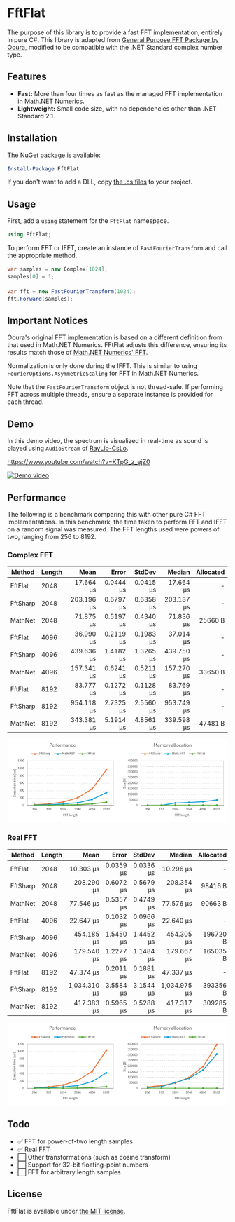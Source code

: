 # FftFlat

The purpose of this library is to provide a fast FFT implementation, entirely in pure C#.
This library is adapted from [General Purpose FFT Package by Ooura](https://www.kurims.kyoto-u.ac.jp/~ooura/fft.html), modified to be compatible with the .NET Standard complex number type.



## Features

* __Fast:__ More than four times as fast as the managed FFT implementation in Math.NET Numerics.
* __Lightweight:__ Small code size, with no dependencies other than .NET Standard 2.1.



## Installation

[The NuGet package](https://www.nuget.org/packages/FftFlat) is available:

```ps1
Install-Package FftFlat
```

If you don't want to add a DLL, copy [the .cs files](https://github.com/sinshu/fftflat/tree/main/FftFlat) to your project.



## Usage

First, add a `using` statement for the `FftFlat` namespace.

```cs
using FftFlat;
```

To perform FFT or IFFT, create an instance of `FastFourierTransform` and call the appropriate method.

```cs
var samples = new Complex[1024];
samples[0] = 1;

var fft = new FastFourierTransform(1024);
fft.Forward(samples);
```



## Important Notices

Ooura's original FFT implementation is based on a different definition from that used in Math.NET Numerics. FFtFlat adjusts this difference, ensuring its results match those of [Math.NET Numerics' FFT](https://numerics.mathdotnet.com/api/MathNet.Numerics.IntegralTransforms/Fourier.htm).

Normalization is only done during the IFFT.
This is similar to using `FourierOptions.AsymmetricScaling` for FFT in Math.NET Numerics.

Note that the `FastFourierTransform` object is not thread-safe.
If performing FFT across multiple threads, ensure a separate instance is provided for each thread.



## Demo

In this demo video, the spectrum is visualized in real-time as sound is played using `AudioStream` of [RayLib-CsLo](https://github.com/NotNotTech/Raylib-CsLo).

https://www.youtube.com/watch?v=KTpG_z_ejZ0  

[![Demo video](https://img.youtube.com/vi/KTpG_z_ejZ0/0.jpg)](https://www.youtube.com/watch?v=KTpG_z_ejZ0)



## Performance

The following is a benchmark comparing this with other pure C# FFT implementations.
In this benchmark, the time taken to perform FFT and IFFT on a random signal was measured.
The FFT lengths used were powers of two, ranging from 256 to 8192.

### Complex FFT

| Method   | Length | Mean         | Error     | StdDev    | Median       | Allocated |
|--------- |------- |-------------:|----------:|----------:|-------------:|----------:|
| FftFlat  | 2048   |    17.664 μs | 0.0444 μs | 0.0415 μs |    17.664 μs |         - |
| FftSharp | 2048   |   203.196 μs | 0.6797 μs | 0.6358 μs |   203.137 μs |         - |
| MathNet  | 2048   |    71.875 μs | 0.5197 μs | 0.4340 μs |    71.836 μs |   25660 B |
| FftFlat  | 4096   |    36.990 μs | 0.2119 μs | 0.1983 μs |    37.014 μs |         - |
| FftSharp | 4096   |   439.636 μs | 1.4182 μs | 1.3265 μs |   439.750 μs |         - |
| MathNet  | 4096   |   157.341 μs | 0.6241 μs | 0.5211 μs |   157.270 μs |   33650 B |
| FftFlat  | 8192   |    83.777 μs | 0.1272 μs | 0.1128 μs |    83.769 μs |         - |
| FftSharp | 8192   |   954.118 μs | 2.7325 μs | 2.5560 μs |   953.749 μs |         - |
| MathNet  | 8192   |   343.381 μs | 5.1914 μs | 4.8561 μs |   339.598 μs |   47481 B |

![A graphical plot of the table above.](plot_cfft.png)

### Real FFT

| Method   | Length | Mean         | Error     | StdDev    | Median       | Allocated |
|--------- |------- |-------------:|----------:|----------:|-------------:|----------:|
| FftFlat  | 2048   |    10.303 μs | 0.0359 μs | 0.0336 μs |    10.296 μs |         - |
| FftSharp | 2048   |   208.290 μs | 0.6072 μs | 0.5679 μs |   208.354 μs |   98416 B |
| MathNet  | 2048   |    77.546 μs | 0.5357 μs | 0.4749 μs |    77.576 μs |   90663 B |
| FftFlat  | 4096   |    22.647 μs | 0.1032 μs | 0.0966 μs |    22.640 μs |         - |
| FftSharp | 4096   |   454.185 μs | 1.5450 μs | 1.4452 μs |   454.305 μs |  196720 B |
| MathNet  | 4096   |   179.540 μs | 1.2277 μs | 1.1484 μs |   179.667 μs |  165035 B |
| FftFlat  | 8192   |    47.374 μs | 0.2011 μs | 0.1881 μs |    47.337 μs |         - |
| FftSharp | 8192   | 1,034.310 μs | 3.5584 μs | 3.1544 μs | 1,034.975 μs |  393356 B |
| MathNet  | 8192   |   417.383 μs | 0.5965 μs | 0.5288 μs |   417.317 μs |  309285 B |

![A graphical plot of the table above.](plot_rfft.png)



## Todo

* ✅ FFT for power-of-two length samples
* ✅ Real FFT
* ⬜ Other transformations (such as cosine transform)
* ⬜ Support for 32-bit floating-point numbers
* ⬜ FFT for arbitrary length samples



## License

FftFlat is available under [the MIT license](LICENSE.md).
